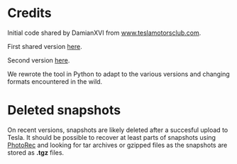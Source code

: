 # Credits
Initial code shared by DamianXVI from www.teslamotorsclub.com.

First shared version [here](https://teslamotorsclub.com/tmc/threads/ap2-0-cameras-capabilities-and-limitations.86430/page-25#post-2131613).

Second version [here](https://teslamotorsclub.com/tmc/threads/ap2-0-cameras-capabilities-and-limitations.86430/page-44#post-2288116).

We rewrote the tool in Python to adapt to the various versions and changing formats encountered in the wild.

# Deleted snapshots
On recent versions, snapshots are likely deleted after a succesful upload to Tesla.
It should be possible to recover at least parts of snapshots using [PhotoRec](https://www.cgsecurity.org/wiki/PhotoRec) and looking for tar archives or gzipped files as the snapshots are stored as **.tgz** files.